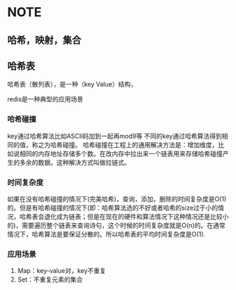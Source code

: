 # NOTE

## 哈希，映射，集合

## 哈希表

哈希表（散列表），是一种（key Value）结构，

redis是一种典型的应用场景

### 哈希碰撞

key通过哈希算法比如ASCII码加到一起再mod9等
不同的key通过哈希算法得到相同的值，称之为哈希碰撞。
哈希碰撞在工程上的通用解决方法是：增加维度，比如说相同的内存地址存储多个数。在改内存中拉出来一个链表用来存储哈希碰撞产生的多余的数据。这种解决方式叫做拉链式。

### 时间复杂度

如果在没有哈希碰撞的情况下(完美哈希)，查询，添加，删除的时间复杂度是O(1)的。但是有哈希碰撞的情况下(即：哈希算法选的不好或者哈希的size过于小的情况，哈希表会退化成为链表；但是在现在的硬件和算法情况下这种情况还是比较小的)，需要遍历整个链表来查询诗句，这个时候的时间复杂度就是O(n)的。在通常情况下，哈希算法是要保证分散的。所以哈希表的平均时间复杂度是O(1).

### 应用场景

1. Map：key-value对，key不重复
2. Set：不重复元素的集合
